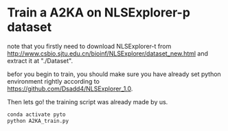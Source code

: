 # Train a A2KA on NLSExplorer-p dataset
note that you firstly need to download NLSExplorer-t from http://www.csbio.sjtu.edu.cn/bioinf/NLSExplorer/dataset_new.html
and extract it at "./Dataset".

befor you begin to train, you should make sure you have already set python environment rightly according to 
https://github.com/Dsadd4/NLSExplorer_1.0.

Then lets go! the training script was already made by us.
```bash
conda activate pyto
python A2KA_train.py
```




